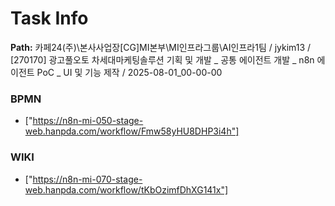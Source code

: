 # Task Info

**Path:** 카페24(주)\본사사업장\[CG]MI본부\MI인프라그룹\AI인프라1팀 / jykim13 / [270170] 광고풀오토 차세대마케팅솔루션 기획 및 개발 _ 공통 에이전트 개발 _ n8n 에이전트 PoC _ UI 및 기능 제작 / 2025-08-01_00-00-00

### BPMN
- ["https://n8n-mi-050-stage-web.hanpda.com/workflow/Fmw58yHU8DHP3i4h"]

### WIKI
- ["https://n8n-mi-070-stage-web.hanpda.com/workflow/tKbOzimfDhXG141x"]

